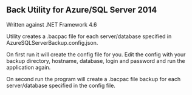 ## Back Utility for Azure/SQL Server 2014

Written against .NET Framework 4.6

Utility creates a .bacpac file for each server/database specified in AzureSQLServerBackup.config.json.

On first run it will create the config file for you. Edit the config with your backup directory, hostname, database, login and password and run the application again.

On second run the program will create a .bacpac file backup for each server/database specified in the config file.
